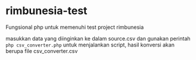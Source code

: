 # rimbunesia-test
Fungsional php untuk memenuhi test project rimbunesia

masukkan data yang diinginkan ke dalam source.csv dan gunakan perintah ```php csv_converter.php``` untuk menjalankan script, hasil konversi akan berupa file csv_converter.csv
